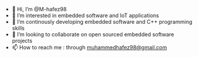 - 👋 Hi, I’m @M-hafez98
- 👀 I’m interested in embedded software and IoT applications
- 🌱 I’m continously developing embedded software and C++ programming skills
- 💞️ I’m looking to collaborate on open sourced embedded software projects
- 📫 How to reach me : through muhammedhafez98@gmail.com

<!---
M-hafez98/M-hafez98 is a ✨ special ✨ repository because its `README.md` (this file) appears on your GitHub profile.
You can click the Preview link to take a look at your changes.
--->
